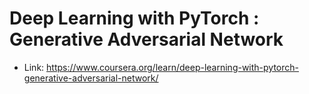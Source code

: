 # Deep Learning with PyTorch : Generative Adversarial Network
* Link: https://www.coursera.org/learn/deep-learning-with-pytorch-generative-adversarial-network/